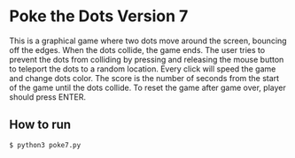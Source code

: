 # Poke the Dots Version 7

This is a graphical game where two dots move around the screen, bouncing
off the edges. When the dots collide, the game ends. The user tries to
prevent the dots from colliding by pressing and releasing the mouse button
to teleport the dots to a random location. Every click will speed the game
and change dots color. The score is the number of seconds from the start of
the game until the dots collide. To reset the game after game over,
player should press ENTER.

## How to run

```
$ python3 poke7.py
```

